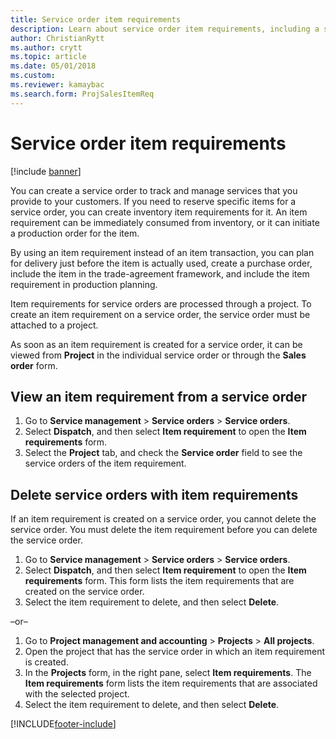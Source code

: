 ```yaml
---
title: Service order item requirements   
description: Learn about service order item requirements, including a step-by-step process for viewing item requirements from a service order.
author: ChristianRytt
ms.author: crytt
ms.topic: article
ms.date: 05/01/2018
ms.custom:
ms.reviewer: kamaybac
ms.search.form: ProjSalesItemReq
---
```


# Service order item requirements

[!include [banner](../includes/banner.md)]

You can create a service order to track and manage services that you provide to your customers. If you need to reserve specific items for a service order, you can create inventory item requirements for it. An item requirement can be immediately consumed from inventory, or it can initiate a production order for the item.

By using an item requirement instead of an item transaction, you can plan for delivery just before the item is actually used, create a purchase order, include the item in the trade-agreement framework, and include the item requirement in production planning.

Item requirements for service orders are processed through a project. To create an item requirement on a service order, the service order must be attached to a project.

As soon as an item requirement is created for a service order, it can be viewed from **Project** in the individual service order or through the **Sales order** form.

## View an item requirement from a service order

1. Go to **Service management** \> **Service orders** \> **Service orders**.
1. Select **Dispatch**, and then select **Item requirement** to open the **Item requirements** form.
1. Select the **Project** tab, and check the **Service order** field to see the service orders of the item requirement.

## Delete service orders with item requirements

If an item requirement is created on a service order, you cannot delete the service order. You must delete the item requirement before you can delete the service order.

1. Go to **Service management** \> **Service orders** \> **Service orders**.
1. Select **Dispatch**, and then select **Item requirement** to open the **Item requirements** form. This form lists the item requirements that are created on the service order.
1. Select the item requirement to delete, and then select **Delete**.

–or–

1. Go to **Project management and accounting** \> **Projects** \> **All projects**.
1. Open the project that has the service order in which an item requirement is created.
1. In the **Projects** form, in the right pane, select **Item requirements**. The **Item requirements** form lists the item requirements that are associated with the selected project.
1. Select the item requirement to delete, and then select **Delete**.



[!INCLUDE[footer-include](../../includes/footer-banner.md)]